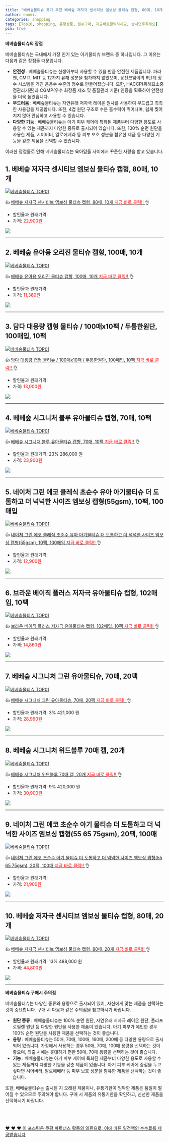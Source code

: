 ```yaml
---
title: "베베숲물티슈 특가 추천 베베숲 저자극 센시티브 엠보싱 물티슈 캡형, 80매, 10개 비교 장점"
author: eunmi.
categories: shopping
tags: [Top10, shopping, 유행상품, 필수구매, 지금바로클릭하세요, 놓치면후회해요]
pin: true
---
```

**베베숲물티슈의 장점**

베베숲물티슈는 국내에서 가장 인기 있는 아기물티슈 브랜드 중 하나입니다. 그 이유는 다음과 같은 장점들 때문입니다.

* **안전성** : 베베숲물티슈는 신생아부터 사용할 수 있을 만큼 안전한 제품입니다. 파라벤, CMIT, MIT 등 12가지 유해 성분을 첨가하지 않았으며, 웅진코웨이의 6단계 정수 시스템을 거친 음용수 수준의 정수로 만들어졌습니다. 또한, HACCP(위해요소중점관리기준)과 CGMP(우수 화장품 제조 및 품질관리 기준) 인증을 획득하여 안전성을 더욱 높였습니다.
* **부드러움** : 베베숲물티슈는 자연유래 저자극 레이온 원사를 사용하여 부드럽고 촉촉한 사용감을 제공합니다. 또한, 4겹 원단 구조로 수분 흡수력이 뛰어나며, 쉽게 찢어지지 않아 안심하고 사용할 수 있습니다.
* **다양한 기능** : 베베숲물티슈는 아기 피부 케어에 특화된 제품부터 다양한 용도로 사용할 수 있는 제품까지 다양한 종류로 출시되어 있습니다. 또한, 100% 순면 원단을 사용한 제품, 시어버터, 알로에베라 등 피부 보호 성분을 함유한 제품 등 다양한 기능을 갖춘 제품을 선택할 수 있습니다.

이러한 장점들로 인해 베베숲물티슈는 육아맘들 사이에서 꾸준한 사랑을 받고 있습니다.

   

## 1. 베베숲 저자극 센시티브 엠보싱 물티슈 캡형, 80매, 10개

[![베베숲물티슈 TOP01](https://thumbnail6.coupangcdn.com/thumbnails/remote/230x230ex/image/retail/images/1507059134542032-348f8ee9-5c9c-4e81-9c2f-877167ef3ce4.jpg)](https://link.coupang.com/re/AFFSDP?lptag=AF3617701&subid=GithubCoopas&pageKey=4326590246&traceid=V0-153&itemId=17303790543&vendorItemId=3000125196)


👍 [베베숲 저자극 센시티브 엠보싱 물티슈 캡형, 80매, 10개 <font color=red> 지금 바로 클릭!! </font> ](https://link.coupang.com/re/AFFSDP?lptag=AF3617701&subid=GithubCoopas&pageKey=4326590246&traceid=V0-153&itemId=17303790543&vendorItemId=3000125196) 👌 


- 할인율과 원래가격: 
- 가격: <span style='color:red'>22,900원</span>

[![](/discount_price.png)](https://link.coupang.com/re/AFFSDP?lptag=AF3617701&subid=GithubCoopas&pageKey=4326590246&traceid=V0-153&itemId=17303790543&vendorItemId=3000125196)

---


   

## 2. 베베숲 유아용 오리진 물티슈 캡형, 100매, 10개

[![베베숲물티슈 TOP01](https://thumbnail6.coupangcdn.com/thumbnails/remote/230x230ex/image/retail/images/5129822575956610-13440c4b-8bc8-4213-8fb9-4e419ee04625.jpg)](https://link.coupang.com/re/AFFSDP?lptag=AF3617701&subid=GithubCoopas&pageKey=7455919074&traceid=V0-153&itemId=18854921300&vendorItemId=85984112985)


👍 [베베숲 유아용 오리진 물티슈 캡형, 100매, 10개 <font color=red> 지금 바로 클릭!! </font> ](https://link.coupang.com/re/AFFSDP?lptag=AF3617701&subid=GithubCoopas&pageKey=7455919074&traceid=V0-153&itemId=18854921300&vendorItemId=85984112985) 👌 


- 할인율과 원래가격: 
- 가격: <span style='color:red'>11,360원</span>

[![](/discount_price.png)](https://link.coupang.com/re/AFFSDP?lptag=AF3617701&subid=GithubCoopas&pageKey=7455919074&traceid=V0-153&itemId=18854921300&vendorItemId=85984112985)

---


   

## 3. 담다 대용량 캡형 물티슈 / 100매x10팩 / 두툼한원단, 100매입, 10팩

[![베베숲물티슈 TOP01](https://thumbnail10.coupangcdn.com/thumbnails/remote/230x230ex/image/vendor_inventory/3751/bb478ad4cc8025ff654f283230651ecf95cd0469f453639de1b68e925ab7.jpg)](https://link.coupang.com/re/AFFSDP?lptag=AF3617701&subid=GithubCoopas&pageKey=7099384384&traceid=V0-153&itemId=17716857977&vendorItemId=84881701727)


👍 [담다 대용량 캡형 물티슈 / 100매x10팩 / 두툼한원단, 100매입, 10팩 <font color=red> 지금 바로 클릭!! </font> ](https://link.coupang.com/re/AFFSDP?lptag=AF3617701&subid=GithubCoopas&pageKey=7099384384&traceid=V0-153&itemId=17716857977&vendorItemId=84881701727) 👌 


- 할인율과 원래가격: 
- 가격: <span style='color:red'>13,000원</span>

[![](/discount_price.png)](https://link.coupang.com/re/AFFSDP?lptag=AF3617701&subid=GithubCoopas&pageKey=7099384384&traceid=V0-153&itemId=17716857977&vendorItemId=84881701727)

---


   

## 4. 베베숲 시그니처 블루 유아물티슈 캡형, 70매, 10팩

[![베베숲물티슈 TOP01](https://thumbnail6.coupangcdn.com/thumbnails/remote/230x230ex/image/retail/images/4376172412418215-d9fce149-5dfb-47af-a532-fa8f3e256ed4.jpg)](https://link.coupang.com/re/AFFSDP?lptag=AF3617701&subid=GithubCoopas&pageKey=15040202&traceid=V0-153&itemId=11348654541&vendorItemId=3096887843)


👍 [베베숲 시그니처 블루 유아물티슈 캡형, 70매, 10팩 <font color=red> 지금 바로 클릭!! </font> ](https://link.coupang.com/re/AFFSDP?lptag=AF3617701&subid=GithubCoopas&pageKey=15040202&traceid=V0-153&itemId=11348654541&vendorItemId=3096887843) 👌 


- 할인율과 원래가격: 23%  286,000   원
- 가격: <span style='color:red'>23,900원</span>

[![](/discount_price.png)](https://link.coupang.com/re/AFFSDP?lptag=AF3617701&subid=GithubCoopas&pageKey=15040202&traceid=V0-153&itemId=11348654541&vendorItemId=3096887843)

---


   

## 5. 네이처 그린 에코 클레식 초순수 유아 아기물티슈 더 도톰하고 더 넉넉한 사이즈 엠보싱 캡형(55gsm), 10팩, 100매입

[![베베숲물티슈 TOP01](https://thumbnail8.coupangcdn.com/thumbnails/remote/230x230ex/image/vendor_inventory/8113/fd6b85a8e2f7e2a371c6ab8980b01844479efe144a323f810e1d321b5d83.jpg)](https://link.coupang.com/re/AFFSDP?lptag=AF3617701&subid=GithubCoopas&pageKey=7494773822&traceid=V0-153&itemId=19606031832&vendorItemId=86713117240)


👍 [네이처 그린 에코 클레식 초순수 유아 아기물티슈 더 도톰하고 더 넉넉한 사이즈 엠보싱 캡형(55gsm), 10팩, 100매입 <font color=red> 지금 바로 클릭!! </font> ](https://link.coupang.com/re/AFFSDP?lptag=AF3617701&subid=GithubCoopas&pageKey=7494773822&traceid=V0-153&itemId=19606031832&vendorItemId=86713117240) 👌 


- 할인율과 원래가격: 
- 가격: <span style='color:red'>12,900원</span>

[![](/discount_price.png)](https://link.coupang.com/re/AFFSDP?lptag=AF3617701&subid=GithubCoopas&pageKey=7494773822&traceid=V0-153&itemId=19606031832&vendorItemId=86713117240)

---


   

## 6. 브라운 베이직 플러스 저자극 유아물티슈 캡형, 102매입, 10팩

[![베베숲물티슈 TOP01](https://thumbnail8.coupangcdn.com/thumbnails/remote/230x230ex/image/retail/images/60886849290085-43c625de-412a-4656-8540-2cba3c0702aa.jpg)](https://link.coupang.com/re/AFFSDP?lptag=AF3617701&subid=GithubCoopas&pageKey=7634899524&traceid=V0-153&itemId=15759665651&vendorItemId=82973145231)


👍 [브라운 베이직 플러스 저자극 유아물티슈 캡형, 102매입, 10팩 <font color=red> 지금 바로 클릭!! </font> ](https://link.coupang.com/re/AFFSDP?lptag=AF3617701&subid=GithubCoopas&pageKey=7634899524&traceid=V0-153&itemId=15759665651&vendorItemId=82973145231) 👌 


- 할인율과 원래가격: 
- 가격: <span style='color:red'>14,860원</span>

[![](/discount_price.png)](https://link.coupang.com/re/AFFSDP?lptag=AF3617701&subid=GithubCoopas&pageKey=7634899524&traceid=V0-153&itemId=15759665651&vendorItemId=82973145231)

---


   

## 7. 베베숲 시그니처 그린 유아물티슈, 70매, 20팩

[![베베숲물티슈 TOP01](https://thumbnail6.coupangcdn.com/thumbnails/remote/230x230ex/image/retail/images/fb1d1af6-4ab7-47a5-b77f-256e4b91411f5650858293119671172.png)](https://link.coupang.com/re/AFFSDP?lptag=AF3617701&subid=GithubCoopas&pageKey=5523368974&traceid=V0-153&itemId=14812975219&vendorItemId=85296877189)


👍 [베베숲 시그니처 그린 유아물티슈, 70매, 20팩 <font color=red> 지금 바로 클릭!! </font> ](https://link.coupang.com/re/AFFSDP?lptag=AF3617701&subid=GithubCoopas&pageKey=5523368974&traceid=V0-153&itemId=14812975219&vendorItemId=85296877189) 👌 


- 할인율과 원래가격: 3%  421,000   원
- 가격: <span style='color:red'>28,990원</span>

[![](/discount_price.png)](https://link.coupang.com/re/AFFSDP?lptag=AF3617701&subid=GithubCoopas&pageKey=5523368974&traceid=V0-153&itemId=14812975219&vendorItemId=85296877189)

---


   

## 8. 베베숲 시그니처 위드블루 70매 캡, 20개

[![베베숲물티슈 TOP01](https://thumbnail7.coupangcdn.com/thumbnails/remote/230x230ex/image/vendor_inventory/3445/f6abb75d6e0d98182333eb7750303b67ab0bc9fb0e54f2c044ffdf2795a9.jpg)](https://link.coupang.com/re/AFFSDP?lptag=AF3617701&subid=GithubCoopas&pageKey=6787585858&traceid=V0-153&itemId=15982098702&vendorItemId=86014491632)


👍 [베베숲 시그니처 위드블루 70매 캡, 20개 <font color=red> 지금 바로 클릭!! </font> ](https://link.coupang.com/re/AFFSDP?lptag=AF3617701&subid=GithubCoopas&pageKey=6787585858&traceid=V0-153&itemId=15982098702&vendorItemId=86014491632) 👌 


- 할인율과 원래가격: 9%  420,000   원
- 가격: <span style='color:red'>30,900원</span>

[![](/discount_price.png)](https://link.coupang.com/re/AFFSDP?lptag=AF3617701&subid=GithubCoopas&pageKey=6787585858&traceid=V0-153&itemId=15982098702&vendorItemId=86014491632)

---


   

## 9. 네이처 그린 에코 초순수 아기 물티슈 더 도톰하고 더 넉넉한 사이즈 엠보싱 캡형(55 65 75gsm), 20팩, 100매

[![베베숲물티슈 TOP01](https://thumbnail10.coupangcdn.com/thumbnails/remote/230x230ex/image/vendor_inventory/9298/51e82b550aa7229d38084b02d9ccd819b7743d1ccb38e91eb12fc5654f38.jpg)](https://link.coupang.com/re/AFFSDP?lptag=AF3617701&subid=GithubCoopas&pageKey=7494773822&traceid=V0-153&itemId=19598071224&vendorItemId=86705284047)


👍 [네이처 그린 에코 초순수 아기 물티슈 더 도톰하고 더 넉넉한 사이즈 엠보싱 캡형(55 65 75gsm), 20팩, 100매 <font color=red> 지금 바로 클릭!! </font> ](https://link.coupang.com/re/AFFSDP?lptag=AF3617701&subid=GithubCoopas&pageKey=7494773822&traceid=V0-153&itemId=19598071224&vendorItemId=86705284047) 👌 


- 할인율과 원래가격: 
- 가격: <span style='color:red'>21,900원</span>

[![](/discount_price.png)](https://link.coupang.com/re/AFFSDP?lptag=AF3617701&subid=GithubCoopas&pageKey=7494773822&traceid=V0-153&itemId=19598071224&vendorItemId=86705284047)

---


   

## 10. 베베숲 저자극 센시티브 엠보싱 물티슈 캡형, 80매, 20개

[![베베숲물티슈 TOP01](https://thumbnail10.coupangcdn.com/thumbnails/remote/230x230ex/image/retail/images/1506950822913386-5a8f408e-f19c-4dd8-a2f4-503dfde1cdc2.jpg)](https://link.coupang.com/re/AFFSDP?lptag=AF3617701&subid=GithubCoopas&pageKey=4326590246&traceid=V0-153&itemId=18173425610&vendorItemId=70676781009)


👍 [베베숲 저자극 센시티브 엠보싱 물티슈 캡형, 80매, 20개 <font color=red> 지금 바로 클릭!! </font> ](https://link.coupang.com/re/AFFSDP?lptag=AF3617701&subid=GithubCoopas&pageKey=4326590246&traceid=V0-153&itemId=18173425610&vendorItemId=70676781009) 👌 


- 할인율과 원래가격: 13%  488,000   원
- 가격: <span style='color:red'>44,800원</span>

[![](/discount_price.png)](https://link.coupang.com/re/AFFSDP?lptag=AF3617701&subid=GithubCoopas&pageKey=4326590246&traceid=V0-153&itemId=18173425610&vendorItemId=70676781009)

---
**베베숲물티슈 구매시 주의점**

베베숲물티슈는 다양한 종류와 용량으로 출시되어 있어, 자신에게 맞는 제품을 선택하는 것이 중요합니다. 구매 시 다음과 같은 주의점을 참고하시기 바랍니다.

* **원단 종류** : 베베숲물티슈는 100% 순면 원단, 자연유래 저자극 레이온 원단, 폴리프로필렌 원단 등 다양한 원단을 사용한 제품이 있습니다. 아기 피부가 예민한 경우 100% 순면 원단을 사용한 제품을 선택하는 것이 좋습니다.
* **용량** : 베베숲물티슈는 50매, 70매, 100매, 160매, 200매 등 다양한 용량으로 출시되어 있습니다. 가정에서 사용하는 경우 50매, 70매, 100매 용량을 선택하는 것이 좋으며, 외출 시에는 휴대하기 편한 50매, 70매 용량을 선택하는 것이 좋습니다.
* **기능** : 베베숲물티슈는 아기 피부 케어에 특화된 제품부터 다양한 용도로 사용할 수 있는 제품까지 다양한 기능을 갖춘 제품이 있습니다. 아기 피부 케어에 중점을 두고 싶다면 시어버터, 알로에베라 등 피부 보호 성분을 함유한 제품을 선택하는 것이 좋습니다.

또한, 베베숲물티슈는 출시된 지 오래된 제품이나, 유통기한이 임박한 제품은 품질이 떨어질 수 있으므로 주의해야 합니다. 구매 시 제품의 유통기한을 확인하고, 신선한 제품을 선택하시기 바랍니다.<br><br><br><br><br> [ ❤ ❤ ❤ 이 포스팅은 쿠팡 파트너스 활동의 일환으로, 이에 따른 일정액의 수수료를 제공받습니다](https://link.coupang.com/a/bcEFyh)